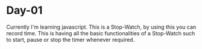 # Day-01

Currently I'm learning javascript. 
This is a Stop-Watch, by using this you can record time. 
This is having all the basic functionalities of a Stop-Watch such to start, pause or stop the timer whenever required. 
